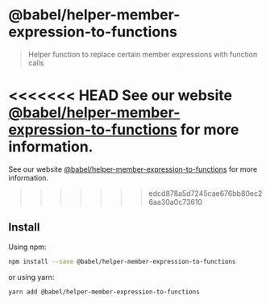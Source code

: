 # @babel/helper-member-expression-to-functions

> Helper function to replace certain member expressions with function calls

<<<<<<< HEAD
See our website [@babel/helper-member-expression-to-functions](https://babeljs.io/docs/en/babel-helper-member-expression-to-functions) for more information.
=======
See our website [@babel/helper-member-expression-to-functions](https://babeljs.io/docs/babel-helper-member-expression-to-functions) for more information.
>>>>>>> edcd878a5d7245cae676bb80ec26aa30a0c73610

## Install

Using npm:

```sh
npm install --save @babel/helper-member-expression-to-functions
```

or using yarn:

```sh
yarn add @babel/helper-member-expression-to-functions
```
